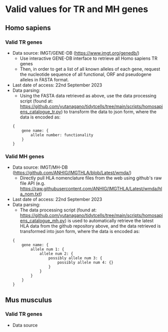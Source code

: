 # Valid values for TR and MH genes

## Homo sapiens

### Valid TR genes

- Data source: IMGT/GENE-DB (https://www.imgt.org/genedb/)
    - Use interactive GENE-DB interface to retrieve all Homo sapiens TR genes
    - Then, in order to get a list of all known alleles of each gene, request the nucleotide sequence of all functional, ORF and pseudogene alleles in FASTA format.
- Last date of access: 22nd September 2023
- Data parsing:
    - Using the FASTA data retrieved as above, use the data processing script (found at: https://github.com/yutanagano/tidytcells/tree/main/scripts/homosapiens_catalogue_tr.py) to transform the data to json form, where the data is encoded as:
    ```
    {
        gene name: {
            allele number: functionality
        }
    }
    ```

### Valid MH genes

- Data source: IMGT/MH-DB (https://github.com/ANHIG/IMGTHLA/blob/Latest/wmda/)
    - Directly pull HLA nomenclature files from the web using github's raw file API (e.g. https://raw.githubusercontent.com/ANHIG/IMGTHLA/Latest/wmda/hla_nom.txt)
- Last date of access: 22nd September 2023
- Data parsing:
    - The data processing script (found at: https://github.com/yutanagano/tidytcells/tree/main/scripts/homosapiens_catalogue_mh.py) is used to automatically retrieve the latest HLA data from the github repository above, and the data retrieved is transformed into json form, where the data is encoded as:
    ```
    {
        gene name: {
            allele num 1: {
                allele num 2: {
                    possibly allele num 3: {
                        possibly allele num 4: {}
                    }
                }
            }
        }
    }
    ```

## Mus musculus

### Valid TR genes

- Data source